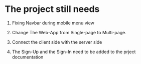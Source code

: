 # The project still needs

1. Fixing Navbar during mobile menu view

2. Change The Web-App from Single-page to Multi-page.

3. Connect the client side with the server side

4. The Sign-Up and the Sign-In need to be added to the prject documentation

